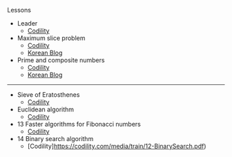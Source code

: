 Lessons
- Leader
    - [Codility](https://codility.com/media/train/6-Leader.pdf)
- Maximum slice problem
    - [Codility](https://codility.com/media/train/7-MaxSlice.pdf)
    - [Korean Blog](https://m.blog.naver.com/PostView.nhn?blogId=1net1&logNo=221257545371&proxyReferer=https:%2F%2Fwww.google.com%2F)
- Prime and composite numbers
    - [Codility](https://codility.com/media/train/8-PrimeNumbers.pdf)
    - [Korean Blog](https://velog.io/@ahj1592/Codility-10.-Prime-and-composite-number)
---
- Sieve of Eratosthenes
    - [Codility](https://codility.com/media/train/9-Sieve.pdf)
- Euclidean algorithm
    - [Codility](https://codility.com/media/train/10-Gcd.pdf)
- 13 Faster algorithms for Fibonacci numbers
    - [Codility](https://codility.com/media/train/11-Fibonacci.pdf)
- 14 Binary search algorithm
    - [Codility]https://codility.com/media/train/12-BinarySearch.pdf)

